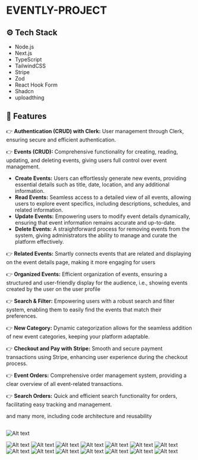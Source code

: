 # EVENTLY-PROJECT

## <a name="tech-stack">⚙️ Tech Stack</a>

- Node.js
- Next.js
- TypeScript
- TailwindCSS
- Stripe
- Zod
- React Hook Form
- Shadcn
- uploadthing

## <a name="features">🔋 Features</a>

👉 **Authentication (CRUD) with Clerk:** User management through Clerk, ensuring secure and efficient authentication.

👉 **Events (CRUD):** Comprehensive functionality for creating, reading, updating, and deleting events, giving users full control over event management.
- **Create Events:** Users can effortlessly generate new events, providing essential details such as title, date, location, and any additional information.
- **Read Events:** Seamless access to a detailed view of all events, allowing users to explore event specifics, including descriptions, schedules, and related information.
- **Update Events:** Empowering users to modify event details dynamically, ensuring that event information remains accurate and up-to-date.
- **Delete Events:** A straightforward process for removing events from the system, giving administrators the ability to manage and curate the platform effectively.
        
👉 **Related Events:** Smartly connects events that are related and displaying on the event details page, making it more engaging for users
    
👉 **Organized Events:** Efficient organization of events, ensuring a structured and user-friendly display for the audience, i.e., showing events created by the user on the user profile
    
👉 **Search & Filter:** Empowering users with a robust search and filter system, enabling them to easily find the events that match their preferences.
    
👉 **New Category:** Dynamic categorization allows for the seamless addition of new event categories, keeping your platform adaptable.
    
👉 **Checkout and Pay with Stripe:** Smooth and secure payment transactions using Stripe, enhancing user experience during the checkout process.
    
👉 **Event Orders:** Comprehensive order management system, providing a clear overview of all event-related transactions.
    
👉 **Search Orders:** Quick and efficient search functionality for orders, facilitating easy tracking and management.

and many more, including code architecture and reusability 

##

![Alt text](<1-Evently - Google Chrome 07_01_2024 07_39_45 p. m..png>)

![Alt text](<2-Evently - Google Chrome 07_01_2024 07_39_54 p. m..png>)
![Alt text](<3-Evently - Google Chrome 07_01_2024 07_48_15 p. m..png>)
![Alt text](<4-Evently - Google Chrome 07_01_2024 07_41_38 p. m..png>)
![Alt text](<5-Evently - Google Chrome 07_01_2024 07_47_45 p. m..png>)
![Alt text](<6-Evently - Google Chrome 07_01_2024 07_48_01 p. m..png>)
![Alt text](<7-Evently - Google Chrome 07_01_2024 07_49_54 p. m..png>)
![Alt text](<8-Evently - Google Chrome 07_01_2024 07_50_31 p. m..png>)
![Alt text](<9-Evently - Google Chrome 07_01_2024 07_50_57 p. m..png>)
![Alt text](<10-Evently - Google Chrome 07_01_2024 07_51_11 p. m..png>)
![Alt text](<11-Evently - Google Chrome 07_01_2024 07_51_46 p. m..png>)
![Alt text](<12-Evently - Google Chrome 07_01_2024 07_51_55 p. m..png>)
![Alt text](<13-Evently - Google Chrome 07_01_2024 07_52_04 p. m..png>)
![Alt text](<14-Evently - Google Chrome 07_01_2024 07_52_11 p. m..png>)
![Alt text](<16-Evently - Google Chrome 07_01_2024 07_52_17 p. m..png>)
